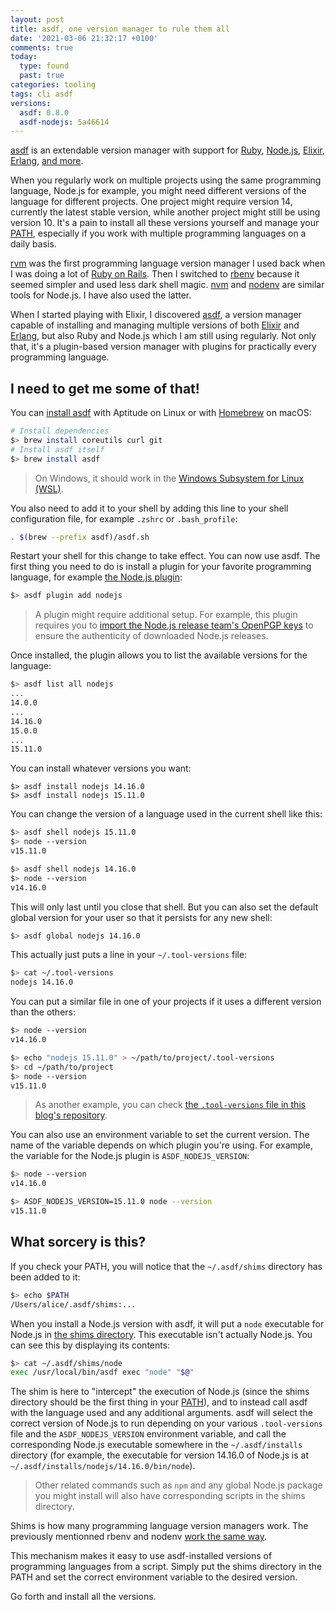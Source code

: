 ```yaml
---
layout: post
title: asdf, one version manager to rule them all
date: '2021-03-06 21:32:17 +0100'
comments: true
today:
  type: found
  past: true
categories: tooling
tags: cli asdf
versions:
  asdf: 0.8.0
  asdf-nodejs: 5a46614
---
```


[asdf][asdf] is an extendable version manager with support for [Ruby][ruby],
[Node.js][node], [Elixir][elixir], [Erlang][erlang], [and more][asdf-plugins].

When you regularly work on multiple projects using the same programming
language, Node.js for example, you might need different versions of the language
for different projects. One project might require version 14, currently the
latest stable version, while another project might still be using version 10.
It's a pain to install all these versions yourself and manage your [PATH][path],
especially if you work with multiple programming languages on a daily basis.

<!-- more -->

[rvm][rvm] was the first programming language version manager I used back when I
was doing a lot of [Ruby on Rails][rails]. Then I switched to [rbenv][rbenv]
because it seemed simpler and used less dark shell magic. [nvm][nvm] and
[nodenv][nodenv] are similar tools for Node.js. I have also used the latter.

When I started playing with Elixir, I discovered [asdf][asdf], a version manager
capable of installing and managing multiple versions of both [Elixir][elixir]
and [Erlang][erlang], but also Ruby and Node.js which I am still using
regularly. Not only that, it's a plugin-based version manager with plugins for
practically every programming language.

## I need to get me some of that!

You can [install asdf][asdf-install] with Aptitude on Linux or with
[Homebrew][brew] on macOS:

```bash
# Install dependencies
$> brew install coreutils curl git
# Install asdf itself
$> brew install asdf
```

> On Windows, it should work in the [Windows Subsystem for Linux (WSL)][wsl].

You also need to add it to your shell by adding this line to your shell
configuration file, for example `.zshrc` or `.bash_profile`:

```bash
. $(brew --prefix asdf)/asdf.sh
```

Restart your shell for this change to take effect. You can now use asdf. The
first thing you need to do is install a plugin for your favorite programming
language, for example [the Node.js plugin][asdf-nodejs]:

```bash
$> asdf plugin add nodejs
```

> A plugin might require additional setup. For example, this plugin requires you
> to [import the Node.js release team's OpenPGP keys][asdf-nodejs-install] to
> ensure the authenticity of downloaded Node.js releases.

Once installed, the plugin allows you to list the available versions for the
language:

```bash
$> asdf list all nodejs
...
14.0.0
...
14.16.0
15.0.0
...
15.11.0
```

You can install whatever versions you want:

```
$> asdf install nodejs 14.16.0
$> asdf install nodejs 15.11.0
```

You can change the version of a language used in the current shell like this:

```bash
$> asdf shell nodejs 15.11.0
$> node --version
v15.11.0

$> asdf shell nodejs 14.16.0
$> node --version
v14.16.0
```

This will only last until you close that shell. But you can also set the default
global version for your user so that it persists for any new shell:

```bash
$> asdf global nodejs 14.16.0
```

This actually just puts a line in your `~/.tool-versions` file:

```bash
$> cat ~/.tool-versions
nodejs 14.16.0
```

You can put a similar file in one of your projects if it uses a different
version than the others:

```bash
$> node --version
v14.16.0

$> echo "nodejs 15.11.0" > ~/path/to/project/.tool-versions
$> cd ~/path/to/project
$> node --version
v15.11.0
```

> As another example, you can check [the `.tool-versions` file in this blog's
> repository](https://github.com/AlphaHydrae/blog/blob/main/.tool-versions).

You can also use an environment variable to set the current version. The name of
the variable depends on which plugin you're using. For example, the variable for
the Node.js plugin is `ASDF_NODEJS_VERSION`:

```bash
$> node --version
v14.16.0

$> ASDF_NODEJS_VERSION=15.11.0 node --version
v15.11.0
```

## What sorcery is this?

If you check your PATH, you will notice that the `~/.asdf/shims` directory has
been added to it:

```bash
$> echo $PATH
/Users/alice/.asdf/shims:...
```

When you install a Node.js version with asdf, it will put a `node` executable
for Node.js in [the shims directory][asdf-shims]. This executable isn't actually
Node.js. You can see this by displaying its contents:

```bash
$> cat ~/.asdf/shims/node
exec /usr/local/bin/asdf exec "node" "$@"
```

The shim is here to "intercept" the execution of Node.js (since the shims
directory should be the first thing in your [PATH][path]), and to instead call
asdf with the language used and any additional arguments. asdf will select the
correct version of Node.js to run depending on your various `.tool-versions`
file and the `ASDF_NODEJS_VERSION` environment variable, and call the
corresponding Node.js executable somewhere in the `~/.asdf/installs` directory
(for example, the executable for version 14.16.0 of Node.js is at
`~/.asdf/installs/nodejs/14.16.0/bin/node`).

> Other related commands such as `npm` and any global Node.js package you might
> install will also have corresponding scripts in the shims directory.

Shims is how many programming language version managers work. The previously
mentionned rbenv and nodenv [work the same way][rbenv-shims].

This mechanism makes it easy to use asdf-installed versions of programming
languages from a script. Simply put the shims directory in the PATH and set the
correct environment variable to the desired version.

Go forth and install all the versions.

[asdf]: https://asdf-vm.com
[asdf-install]: https://asdf-vm.com/#/core-manage-asdf
[asdf-nodejs]: https://github.com/asdf-vm/asdf-nodejs
[asdf-nodejs-install]: https://github.com/asdf-vm/asdf-nodejs#install
[asdf-plugins]: https://asdf-vm.com/#/plugins-all?id=plugin-list
[asdf-shims]: https://asdf-vm.com/#/core-manage-versions?id=shims
[brew]: https://brew.sh
[elixir]: https://elixir-lang.org
[erlang]: https://www.erlang.org
[node]: https://nodejs.org
[nodenv]: https://github.com/nodenv/nodenv
[nvm]: https://github.com/nvm-sh/nvm
[path]: https://en.wikipedia.org/wiki/PATH_(variable)
[rails]: https://rubyonrails.org
[rbenv]: https://github.com/rbenv/rbenv
[rbenv-shims]: https://github.com/rbenv/rbenv#understanding-shims
[ruby]: https://www.ruby-lang.org
[rvm]: https://rvm.io
[wsl]: https://docs.microsoft.com/en-us/windows/wsl/about
